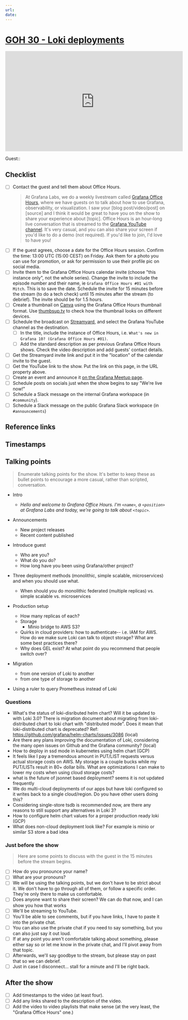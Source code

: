 ```yaml
---
url:
date: 
---
```

# [GOH 30 - Loki deployments](projects/Grafana%20Office%20Hours/GOH%2030%20-%20Loki%20deployments.md)

<iframe width="560" height="315" src="https://www.youtube.com/embed/" title="YouTube video player" frameborder="0" allow="accelerometer; autoplay; clipboard-write; encrypted-media; gyroscope; picture-in-picture" allowfullscreen></iframe>

Guest:: 

## Checklist

- [ ] Contact the guest and tell them about Office Hours.
	> At Grafana Labs, we do a weekly livestream called [Grafana Office Hours](https://www.youtube.com/watch?v=uk7NoagbJ28&list=PLDGkOdUX1Ujrrse-cdj20RRah9hyHdxBu), where we have guests on to talk about how to use Grafana, observability, or visualization. I saw your [blog post/video/post] on [source] and I think it would be great to have you on the show to share your experience about [topic].
	Office Hours is an hour-long live conversation that is streamed to the [Grafana YouTube channel](https://youtube.com/@grafana). It's very casual, and you can also share your screen if you'd like to do a demo (not required). If you'd like to join, I'd love to have you! 
- [ ] If the guest agrees, choose a date for the Office Hours session. Confirm the time: 13:00 UTC (15:00 CEST) on Friday. Ask them for a photo you can use for promotion, or ask for permission to use their profile pic on social media.
- [ ] Invite them to the Grafana Office Hours calendar invite (choose "this instance only", not the whole series). Change the invite to include the episode number and their name, ie `Grafana Office Hours #01 with Mitch`. This is to save the date. Schedule the invite for 15 minutes before the stream (to do a tech check) until 15 minutes after the stream (to debrief). The invite should be for 1.5 hours.
- [ ] Create a thumbnail on [Canva](https://canva.com) using the Grafana Office Hours thumbnail format. Use [thumbsup.tv](https://thumbsup.tv) to check how the thumbnail looks on different devices.
- [ ] Schedule the broadcast on [Streamyard](https://streamyard.com), and select the Grafana YouTube channel as the destination.
	- [ ] In the title, include the instance of Office Hours, i.e. `What's new in Grafana 10? (Grafana Office Hours #01)`.
	- [ ] Add the standard description as per previous Grafana Office Hours shows. Check the video description and add guests' contact details.
- [ ] Get the Streamyard invite link and put it in the "location" of the calendar invite to the guest.
- [ ] Get the YouTube link to the show. Put the link on this page, in the URL property above.
- [ ] Create an event and announce it [on the Grafana Meetup page](https://www.meetup.com/grafana-friends-virtual-meetup-group/).
- [ ] Schedule posts on socials just when the show begins to say "We're live now!"
- [ ] Schedule a Slack message on the internal Grafana workspace (in `#community`).
- [ ] Schedule a Slack message on the public Grafana Slack workspace (in `#announcements`)

## Reference links



## Timestamps



## Talking points

> Enumerate talking points for the show. It's better to keep these as bullet points to encourage a more casual, rather than scripted, conversation.

- Intro
	- *Hello and welcome to Grafana Office Hours. I'm `<name>`, a `<position>` at Grafana Labs and today, we're going to talk about `<topic>`.*
- Announcements
	- New project releases
	- Recent content published
- Introduce guest
	- Who are you?
	- What do you do?
	- How long have you been using Grafana/other project?

- Three deployment methods (monolithic, simple scalable, microservices) and when you should use what.
	- When should you do monolithic federated (multiple replicas) vs. simple scalable vs. microservices
- Production setup
	- How many replicas of each?
	- Storage
		- Minio bridge to AWS S3?
	- Quirks in cloud providers: how to authenticate-- i.e. IAM for AWS. How do we make sure Loki can talk to object storage? What are some best practices there?
	- Why does GEL exist? At what point do you recommend that people switch over?
- Migration
	- from one version of Loki to another
	- from one type of storage to another
- Using a ruler to query Prometheus instead of Loki

### Questions

- What's the status of loki-disributed helm chart? Will it be updated to with Loki 3.0? There is migration document about migrating from loki-distributed chart to loki chart with "distributed mode". Does it mean that loki-distributed chart is deprecated? Ref: https://github.com/grafana/helm-charts/issues/3086 (local)
- Are there any plans improving the documentation of Loki, considering the many open issues on Github and the Grafana community? (local)
- How to deploy in ssd mode in kubernetes using helm chart (GCP)
- It feels like I pay a tremendous amount in PUT/LIST requests versus actual storage costs on AWS. My storage is a couple bucks while my PUT/LISTs result in 80+ dollar bills. What are optimizations I can make to lower my costs when using cloud storage costs?
- what is the future of jsonnet based deployment? seems it is not updated frequently
- We do multi-cloud deployments of our apps but have loki configured so it writes back to a single cloud/region. Do you have other users doing this?
- Considering single-store tsdb is recommended now, are there any reasons to still support any alternatives in Loki 3?
- How to configure helm chart values for a proper production ready loki (GCP)
- What does non-cloud deployment look like? For example is minio or similar S3 store a bad idea

### Just before the show

> Here are some points to discuss with the guest in the 15 minutes before the stream begins.

- [ ] How do you pronounce your name?
- [ ] What are your pronouns?
- [ ] We will be using the talking points, but we don't have to be strict about it. We don't have to go through all of them, or follow a specific order. They're only there to make us comfortable.
- [ ] Does anyone want to share their screen? We can do that now, and I can show you how that works
- [ ] We'll be streaming to YouTube.
- [ ] You'll be able to see comments, but if you have links, I have to paste it into the private chat.
- [ ] You can also use the private chat if you need to say something, but you can also just say it out loud.
- [ ] If at any point you aren't comfortable talking about something, please either say so or let me know in the private chat, and I'll pivot away from that topic.
- [ ] Afterwards, we'll say goodbye to the stream, but please stay on past that so we can debrief.
- [ ] Just in case I disconnect... stall for a minute and I'll be right back.

## After the show

- [ ] Add timestamps to the video (at least four).
- [ ] Add any links shared to the description of the video.
- [ ] Add the video to video playlists that make sense (at the very least, the "Grafana Office Hours" one.)